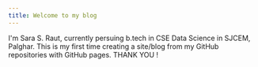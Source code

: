 ```yaml
---
title: Welcome to my blog
---
```

I'm Sara S. Raut, currently persuing b.tech in CSE Data Science in SJCEM, Palghar.
This is my first time creating a site/blog from my GitHub repositories with GitHub pages.
THANK YOU !
